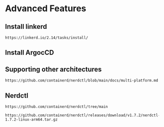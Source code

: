 # Advanced Features

## Install linkerd

    https://linkerd.io/2.14/tasks/install/

## Install ArgocCD

## Supporting other architectures

    https://github.com/containerd/nerdctl/blob/main/docs/multi-platform.md

## Nerdctl

    https://github.com/containerd/nerdctl/tree/main

    https://github.com/containerd/nerdctl/releases/download/v1.7.2/nerdctl-1.7.2-linux-arm64.tar.gz
